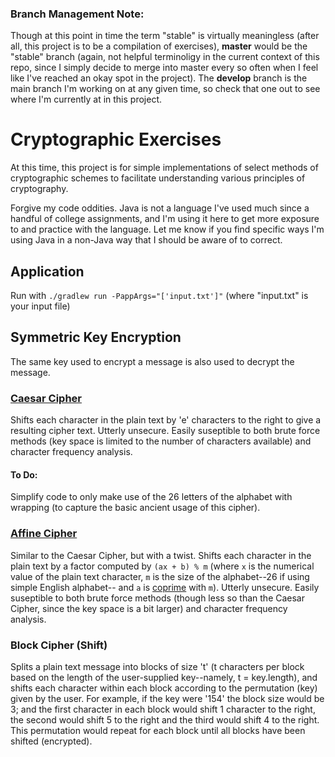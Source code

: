 ### Branch Management Note:

Though at this point in time the term "stable" is virtually meaningless (after all, this project is to be a compilation of exercises), **master** would be the "stable" branch (again, not helpful terminoligy in the current context of this repo, since I simply decide to merge into master every so often when I feel like I've reached an okay spot in the project). The **develop** branch is the main branch I'm working on at any given time, so check that one out to see where I'm currently at in this project.

# Cryptographic Exercises

At this time, this project is for simple implementations of select methods of cryptographic schemes to facilitate understanding various principles of cryptography.

Forgive my code oddities. Java is not a language I've used much since a handful of college assignments, and I'm using it here to get more exposure to and practice with the language. Let me know if you find specific ways I'm using Java in a non-Java way that I should be aware of to correct.

## Application

Run with `./gradlew run -PappArgs="['input.txt']"` (where "input.txt" is your input file)

## Symmetric Key Encryption

The same key used to encrypt a message is also used to decrypt the message.

### [Caesar Cipher](https://en.wikipedia.org/wiki/Caesar_cipher)

Shifts each character in the plain text by 'e' characters to the right to give a resulting cipher text. Utterly unsecure. Easily suseptible to both brute force methods (key space is limited to the number of characters available) and character frequency analysis.

#### To Do:

Simplify code to only make use of the 26 letters of the alphabet with wrapping (to capture the basic ancient usage of this cipher).

### [Affine Cipher](https://en.wikipedia.org/wiki/Affine_cipher)

Similar to the Caesar Cipher, but with a twist. Shifts each character in the plain text by a factor computed by `(ax + b) % m` (where `x` is the numerical value of the plain text character, `m` is the size of the alphabet--26 if using simple English alphabet-- and `a` is [coprime](https://en.wikipedia.org/wiki/Coprime_integers) with `m`). Utterly unsecure. Easily suseptible to both brute force methods (though less so than the Caesar Cipher, since the key space is a bit larger) and character frequency analysis.

### Block Cipher (Shift)

Splits a plain text message into blocks of size 't' (t characters per block based on the length of the user-supplied key--namely, t = key.length), and shifts each character within each block according to the permutation (key) given by the user. For example, if the key were '154' the block size would be 3; and the first character in each block would shift 1 character to the right, the second would shift 5 to the right and the third would shift 4 to the right. This permutation would repeat for each block until all blocks have been shifted (encrypted).